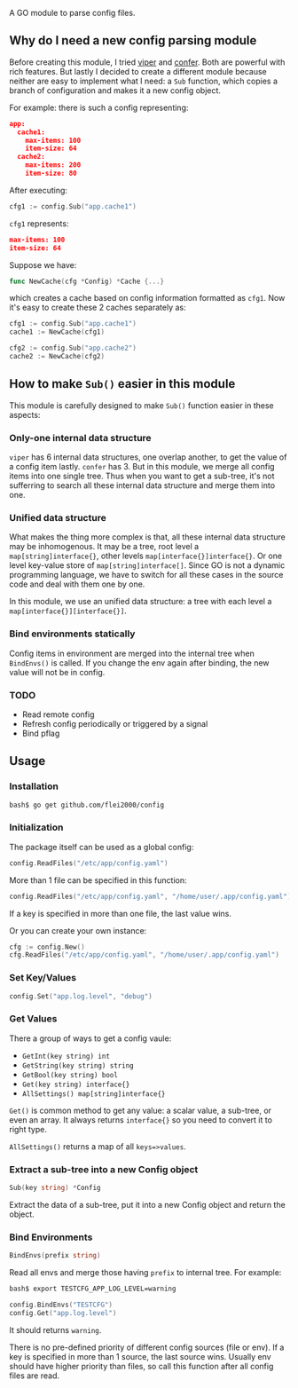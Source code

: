 
A GO module to parse config files.

## Why do I need a new config parsing module

Before creating this module, I tried [viper](https://github.com/spf13/viper) and [confer](https://github.com/jacobstr/confer).
Both are powerful with rich features. But lastly I decided to create a different module because neither are easy to implement what I need: a `Sub` function, which copies a branch of configuration and makes it a new config object.

For example: there is such a config representing:

```json
app:
  cache1:
    max-items: 100
    item-size: 64
  cache2:
    max-items: 200
    item-size: 80
```

After executing:
```go
cfg1 := config.Sub("app.cache1")
```

`cfg1` represents:

```json
max-items: 100
item-size: 64
```

Suppose we have:

```go
func NewCache(cfg *Config) *Cache {...}
```

which creates a cache based on config information formatted as `cfg1`.
Now it's easy to create these 2 caches separately as:

```go
cfg1 := config.Sub("app.cache1")
cache1 := NewCache(cfg1)

cfg2 := config.Sub("app.cache2")
cache2 := NewCache(cfg2)
```

## How to make `Sub()` easier in this module

This module is carefully designed to make `Sub()` function easier in these aspects:

### Only-one internal data structure

`viper` has 6 internal data structures, one overlap another, to get the value of a config item lastly. `confer` has 3.
But in this module, we merge all config items into one single tree. Thus when you want to get a sub-tree, it's not sufferring to search all these internal data structure and merge them into one.

### Unified data structure

What makes the thing more complex is that, all these internal data structure may be inhomogenous.
It may be a tree, root level a `map[string]interface{}`, other levels `map[interface{}]interface{}`.
Or one level key-value store of `map[string]interface[]`.
Since GO is not a dynamic programming language, we have to switch for all these cases in the source code and deal with them one by one.

In this module, we use an unified data structure: a tree with each level a `map[interface{}][interface{}]`.

### Bind environments statically

Config items in environment are merged into the internal tree when `BindEnvs()` is called. If you change the env again after binding, the new value will not be in config.

### TODO
- Read remote config
- Refresh config periodically or triggered by a signal
- Bind pflag

## Usage

### Installation

```bash
bash$ go get github.com/flei2000/config
```

### Initialization

The package itself can be used as a global config:

```go
config.ReadFiles("/etc/app/config.yaml")
```
More than 1 file can be specified in this function:

```go
config.ReadFiles("/etc/app/config.yaml", "/home/user/.app/config.yaml")
```

If a key is specified in more than one file, the last value wins.

Or you can create your own instance:

```go
cfg := config.New()
cfg.ReadFiles("/etc/app/config.yaml", "/home/user/.app/config.yaml")
```

### Set Key/Values

```go
config.Set("app.log.level", "debug")
```

### Get Values
There a group of ways to get a config vaule:
- `GetInt(key string) int`
- `GetString(key string) string`
- `GetBool(key string) bool`
- `Get(key string) interface{}`
- `AllSettings() map[string]interface{}`

`Get()` is common method to get any value: a scalar value, a sub-tree, or even an array.
It always returns `interface{}` so you need to convert it to right type.

`AllSettings()` returns a map of all `keys=>values`.

### Extract a sub-tree into a new Config object

```go
Sub(key string) *Config
```

Extract the data of a sub-tree, put it into a new Config object and return the object.

### Bind Environments

```go
BindEnvs(prefix string)
```

Read all envs and merge those having `prefix` to internal tree. For example:

```bash
bash$ export TESTCFG_APP_LOG_LEVEL=warning
```

```go
config.BindEnvs("TESTCFG")
config.Get("app.log.level")
```

It should returns `warning`.

There is no pre-defined priority of different config sources (file or env).
If a key is specified in more than 1 source, the last source wins.
Usually env should have higher priority than files, so call this function after all config files are read.

